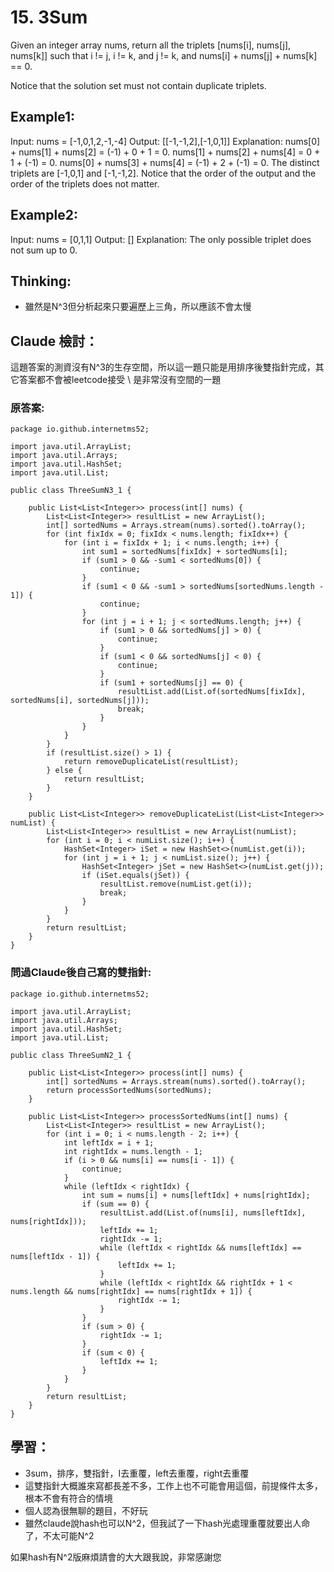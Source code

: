 # 15. 3Sum
Given an integer array nums, return all the triplets [nums[i], nums[j], nums[k]] such that i != j, i != k, and j != k, and nums[i] + nums[j] + nums[k] == 0.

Notice that the solution set must not contain duplicate triplets.

## Example1:
Input: nums = [-1,0,1,2,-1,-4]
Output: [[-1,-1,2],[-1,0,1]]
Explanation:
nums[0] + nums[1] + nums[2] = (-1) + 0 + 1 = 0.
nums[1] + nums[2] + nums[4] = 0 + 1 + (-1) = 0.
nums[0] + nums[3] + nums[4] = (-1) + 2 + (-1) = 0.
The distinct triplets are [-1,0,1] and [-1,-1,2].
Notice that the order of the output and the order of the triplets does not matter.

## Example2:
Input: nums = [0,1,1]
Output: []
Explanation: The only possible triplet does not sum up to 0.

## Thinking:
- 雖然是N^3但分析起來只要遍歷上三角，所以應該不會太慢

## Claude 檢討：
這題答案的測資沒有N^3的生存空間，所以這一題只能是用排序後雙指針完成，其它答案都不會被leetcode接受 \ 
是非常沒有空間的一題

### 原答案:
```
package io.github.internetms52;

import java.util.ArrayList;
import java.util.Arrays;
import java.util.HashSet;
import java.util.List;

public class ThreeSumN3_1 {

    public List<List<Integer>> process(int[] nums) {
        List<List<Integer>> resultList = new ArrayList();
        int[] sortedNums = Arrays.stream(nums).sorted().toArray();
        for (int fixIdx = 0; fixIdx < nums.length; fixIdx++) {
            for (int i = fixIdx + 1; i < nums.length; i++) {
                int sum1 = sortedNums[fixIdx] + sortedNums[i];
                if (sum1 > 0 && -sum1 < sortedNums[0]) {
                    continue;
                }
                if (sum1 < 0 && -sum1 > sortedNums[sortedNums.length - 1]) {
                    continue;
                }
                for (int j = i + 1; j < sortedNums.length; j++) {
                    if (sum1 > 0 && sortedNums[j] > 0) {
                        continue;
                    }
                    if (sum1 < 0 && sortedNums[j] < 0) {
                        continue;
                    }
                    if (sum1 + sortedNums[j] == 0) {
                        resultList.add(List.of(sortedNums[fixIdx], sortedNums[i], sortedNums[j]));
                        break;
                    }
                }
            }
        }
        if (resultList.size() > 1) {
            return removeDuplicateList(resultList);
        } else {
            return resultList;
        }
    }

    public List<List<Integer>> removeDuplicateList(List<List<Integer>> numList) {
        List<List<Integer>> resultList = new ArrayList(numList);
        for (int i = 0; i < numList.size(); i++) {
            HashSet<Integer> iSet = new HashSet<>(numList.get(i));
            for (int j = i + 1; j < numList.size(); j++) {
                HashSet<Integer> jSet = new HashSet<>(numList.get(j));
                if (iSet.equals(jSet)) {
                    resultList.remove(numList.get(i));
                    break;
                }
            }
        }
        return resultList;
    }
}

```
### 問過Claude後自己寫的雙指針:
```
package io.github.internetms52;

import java.util.ArrayList;
import java.util.Arrays;
import java.util.HashSet;
import java.util.List;

public class ThreeSumN2_1 {

    public List<List<Integer>> process(int[] nums) {
        int[] sortedNums = Arrays.stream(nums).sorted().toArray();
        return processSortedNums(sortedNums);
    }

    public List<List<Integer>> processSortedNums(int[] nums) {
        List<List<Integer>> resultList = new ArrayList();
        for (int i = 0; i < nums.length - 2; i++) {
            int leftIdx = i + 1;
            int rightIdx = nums.length - 1;
            if (i > 0 && nums[i] == nums[i - 1]) {
                continue;
            }
            while (leftIdx < rightIdx) {
                int sum = nums[i] + nums[leftIdx] + nums[rightIdx];
                if (sum == 0) {
                    resultList.add(List.of(nums[i], nums[leftIdx], nums[rightIdx]));
                    leftIdx += 1;
                    rightIdx -= 1;
                    while (leftIdx < rightIdx && nums[leftIdx] == nums[leftIdx - 1]) {
                        leftIdx += 1;
                    }
                    while (leftIdx < rightIdx && rightIdx + 1 < nums.length && nums[rightIdx] == nums[rightIdx + 1]) {
                        rightIdx -= 1;
                    }
                }
                if (sum > 0) {
                    rightIdx -= 1;
                }
                if (sum < 0) {
                    leftIdx += 1;
                }
            }
        }
        return resultList;
    }
}

```

## 學習：
- 3sum，排序，雙指針，I去重覆，left去重覆，right去重覆
- 這雙指針大概誰來寫都長差不多，工作上也不可能會用這個，前提條件太多，根本不會有符合的情境
- 個人認為很無聊的題目，不好玩
- 雖然claude說hash也可以N^2，但我試了一下hash光處理重覆就要出人命了，不太可能N^2

如果hash有N^2版麻煩請會的大大跟我說，非常感謝您